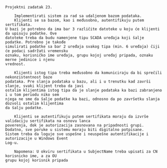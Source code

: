     Projektni zadatak 23.

        Implementirati sistem za rad sa udaljenom bazom podataka.    
        Klijenti se sa bazom, kao i međusobno, autentifikuju putem sertifikata.
    U bazi je potrebno da ima bar 3 različite datoteke u koju će klijenti da upisuju podatke. Ove
    datoteke treba da budu namenjene tipu SCADA uređaja koji šalje podatke. Potrebno je takođe
    simulirati podatke sa bar 2 uređaja svakog tipa (min. 6 uređaja) čiji će podaci sadržati vremensku
    oznaku, korisničko ime uređaja, grupu kojoj uređaj pripada, oznaku merne jedinice i njenu
    vrednost.

        Klijenti istog tipa treba međusobno da komuniciraju da bi sprečili nekonzistentnost baze
    podataka. Pre slanja podataka u bazu, ali i u trenutku kad završi slanje, svaki klijent treba da javi
    ostalim klijentima istog tipa da je slanje podataka ka bazi zabranjeno i u tom periodu niko sem
    njega ne sme da šalje podatke ka bazi, odnosno da po završetku slanja dozvoli ostalim klijentima
    da šalju podatke.

        Klijenti se autentifikuju putem sertifikata moraju da izvrše validaciju sertifikata na osnovu lanca
    poverenja, dok je autorizacija zasnovana na pripadnosti grupi.
    Dodatno, sve poruke u sistemu moraju biti digitalno potpisane.
    Sistem treba da loguje sve uspešne i neuspešne autentifikacije i autorizacije u Windows Event
    Log-u.

        Napomena: U okviru sertifikata u SubjectName treba upisati za CN korisnicko ime, a za OU
    grupu kojoj korisnik pripada